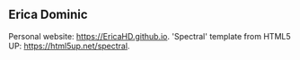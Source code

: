 ## Erica Dominic
Personal website: https://EricaHD.github.io.
'Spectral' template from HTML5 UP: https://html5up.net/spectral.
